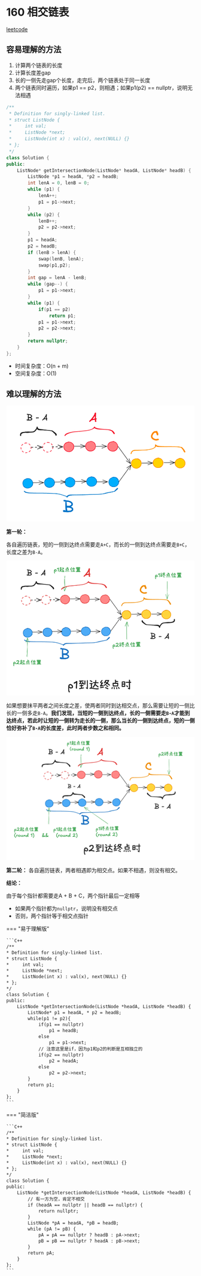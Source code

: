 # 160 相交链表

[leetcode](https://leetcode.cn/problems/intersection-of-two-linked-lists/?envType=study-plan-v2&envId=top-100-liked)


## 容易理解的方法

1. 计算两个链表的长度
2. 计算长度差gap
3. 长的一侧先走gap个长度，走完后，两个链表处于同一长度
4. 两个链表同时遍历，如果p1 == p2，则相遇；如果p1(p2) == nullptr，说明无法相遇

```C++
/**
 * Definition for singly-linked list.
 * struct ListNode {
 *     int val;
 *     ListNode *next;
 *     ListNode(int x) : val(x), next(NULL) {}
 * };
 */
class Solution {
public:
    ListNode* getIntersectionNode(ListNode* headA, ListNode* headB) {
        ListNode *p1 = headA, *p2 = headB;
        int lenA = 0, lenB = 0;
        while (p1) {
            lenA++;
            p1 = p1->next;
        }
        while (p2) {
            lenB++;
            p2 = p2->next;
        }
        p1 = headA;
        p2 = headB;
        if (lenB > lenA) {
            swap(lenB, lenA);
            swap(p1,p2);
        }
        int gap = lenA - lenB;
        while (gap--) {
            p1 = p1->next;
        }
        while (p1) {
            if(p1 == p2)
                return p1;
            p1 = p1->next;
            p2 = p2->next;
        }
        return nullptr;
    }
};
```

- 时间复杂度：O(n + m)
- 空间复杂度：O(1)

## 难以理解的方法

![picture 0](assets_IMG/160%20%E7%9B%B8%E4%BA%A4%E9%93%BE%E8%A1%A8/IMG_20250210-004919817.png)  

**第一轮：**

各自遍历链表，短的一侧到达终点需要走`A+C`，而长的一侧到达终点需要走`B+C`，长度之差为`B-A`。

![picture 1](assets_IMG/160%20%E7%9B%B8%E4%BA%A4%E9%93%BE%E8%A1%A8/IMG_20250210-005928431.png)  

如果想要抹平两者之间长度之差，使两者同时到达相交点，那么需要让短的一侧比长的一侧多走`B-A`。**我们发现，当短的一侧到达终点，长的一侧需要走`B-A`才能到达终点，若此时让短的一侧转为走长的一侧，那么当长的一侧到达终点，短的一侧恰好弥补了`B-A`的长度差，此时两者步数之和相同。**

![picture 2](assets_IMG/160%20%E7%9B%B8%E4%BA%A4%E9%93%BE%E8%A1%A8/IMG_20250210-010356516.png)  

**第二轮：** 各自遍历链表，两者相遇即为相交点。如果不相遇，则没有相交。

**结论：**

由于每个指针都需要走A + B + C，两个指针最后一定相等
- 如果两个指针都为`nullptr`，说明没有相交点
- 否则，两个指针等于相交点指针

=== "易于理解版"

    ```C++
    /**
    * Definition for singly-linked list.
    * struct ListNode {
    *     int val;
    *     ListNode *next;
    *     ListNode(int x) : val(x), next(NULL) {}
    * };
    */
    class Solution {
    public:
        ListNode *getIntersectionNode(ListNode *headA, ListNode *headB) {
            ListNode* p1 = headA, * p2 = headB;
            while(p1 != p2){
                if(p1 == nullptr)
                    p1 = headB;
                else
                    p1 = p1->next;
                // 注意这里是if，因为p1和p2的判断是互相独立的
                if(p2 == nullptr)
                    p2 = headA;
                else
                    p2 = p2->next;
            }
            return p1;
        }
    };
    ```

=== "简洁版"

    ```C++
    /**
    * Definition for singly-linked list.
    * struct ListNode {
    *     int val;
    *     ListNode *next;
    *     ListNode(int x) : val(x), next(NULL) {}
    * };
    */
    class Solution {
    public:
        ListNode *getIntersectionNode(ListNode *headA, ListNode *headB) {
            // 有一方为空，肯定不相交
            if (headA == nullptr || headB == nullptr) {
                return nullptr;
            }
            ListNode *pA = headA, *pB = headB;
            while (pA != pB) {
                pA = pA == nullptr ? headB : pA->next;
                pB = pB == nullptr ? headA : pB->next;
            }
            return pA;
        }
    };
    ```




